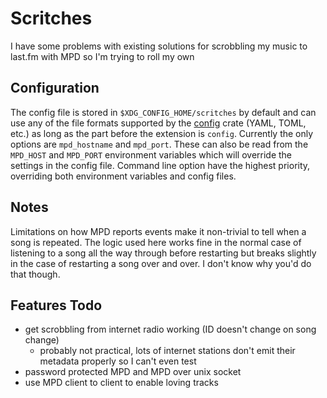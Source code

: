 # Scritches

I have some problems with existing solutions for scrobbling my music to last.fm
with MPD so I'm trying to roll my own

## Configuration

The config file is stored in `$XDG_CONFIG_HOME/scritches` by default and can use
any of the file formats supported by the
[config](https://crates.io/crates/config) crate (YAML, TOML, etc.) as long as
the part before the extension is `config`. Currently the only options are
`mpd_hostname` and `mpd_port`. These can also be read from the `MPD_HOST` and
`MPD_PORT` environment variables which will override the settings in the config
file. Command line option have the highest priority, overriding both environment
variables and config files.

## Notes

Limitations on how MPD reports events make it non-trivial to tell when a song is
repeated. The logic used here works fine in the normal case of listening to a
song all the way through before restarting but breaks slightly in the case of
restarting a song over and over. I don't know why you'd do that though.

## Features Todo

- get scrobbling from internet radio working (ID doesn't change on song change)
    - probably not practical, lots of internet stations don't emit their
        metadata properly so I can't even test
- password protected MPD and MPD over unix socket
- use MPD client to client to enable loving tracks
